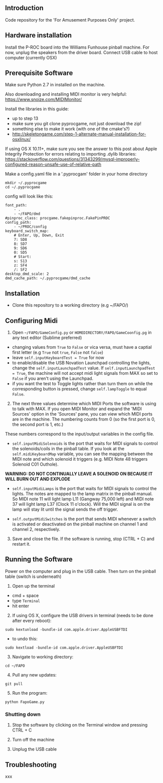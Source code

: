 ## Introduction

Code repository for the 'For Amusement Purposes Only' project.

## Hardware installation

Install the P-ROC board into the Williams Funhouse pinball machine. For now, unplug the speakers from the driver board. Connect USB cable to host computer (currently OSX)

## Prerequisite Software 

Make sure Python 2.7 in installed on the machine.

Also downloading and installing MIDI monitor is very helpful:
https://www.snoize.com/MIDIMonitor/

Install the libraries in this guide: 
 - up to step 13
 - make sure you git clone pyprocgame, not just download the zip!
 - something else to make it work (with one of the cmake's?)
 - http://skeletongame.com/step-1-alternate-manual-installation-for-osxlinux/
  

 If using OS X 10.11+, make sure you see the answer to this post about Apple Integrity Protection for errors relating to importing .dylib libraries:
 https://stackoverflow.com/questions/31343299/mysql-improperly-configured-reason-unsafe-use-of-relative-path


Make a config.yaml file in a '.pyprocgam' folder in your home directory 

``` 
mkdir ~/.pyprocgame
cd ~/.pyprocgame
```

config will look like this:

``` 
font_path:
    - .
    - ~/FAPO/dmd
#pinproc_class: procgame.fakepinproc.FakePinPROC
config_path:
    - ~/PROC/config
keyboard_switch_map:
    # Enter, Up, Down, Exit
    7: SD8
    8: SD7
    9: SD6
    0: SD5
    # Start:
    s: S13
    z: SF4
    /: SF2
desktop_dmd_scale: 2
dmd_cache_path: ~/.pyprocgame/dmd_cache
```



## Installation

- Clone this repository to a working directory (e.g ~/FAPO/)

## Configuring Midi

1. Open `~/FAPO/GameConfig.py` or `HOMEDIRECTORY/FAPO/GameCoonfig.pg` in any text editor (Sublime preferred)


- changing values from `True` to `False` or vica versa, must have a captial first letter (e.g `True` not `true`, `False` not `false`)
- leave `self.inputKeyboardTest = True` for now
- to enable/disable the USB Novation Launchpad controlling the lights, change the `self.inputLaunchpadTest` value. If `self.inputLaunchpadTest = True`, the machine will not accept midi light signals from MAX so set to `False` if you aren't using the Launchpad.
- if you want the test to Toggle lights rather than turn them on while the corresponding button is pressed, change  `self.lampToggle` to equal `False`.

2. The next three values determine which MIDI Ports the software is using to talk with MAX. If you open MIDI Monitor and expand the 'MIDI Sources' option in the 'Sources' pane, you can view which MIDI ports are in the machine. The numbering counts from 0 (so the first port is 0, the second port is 1, etc.)

These numbers correspond to the input/output variables in the config file.

- `self.inputMidiSolenoids` is the port that waits for MIDI signals to control the solenoids/coils in the pinball table. If you look at the `self.midiKeyboardMap` variable, you can see the mapping between the MIDI note and which solenoid it triggers (e.g. MIDI Note 48 triggers Solenoid C01 Outhole). 

<b>WARNING: DO NOT CONTINUALLY LEAVE A SOLENOID ON BECAUSE IT WILL BURN OUT AND EXPLODE</b>

- `self.inputMidiLamps` is the port that waits for MIDI signals to control the lights. The notes are mapped to the lamp matrix in the pinball manual. So MIDI note 11 will light lamp L11 (Gangway 75,000 left) and MIDI note 37 will light lamp L37 (Clock 11 o'clock). Will the MIDI signal is on the lamp will stay lit until the signal sends the off trigger. 

- `self.outputMidiSwitches` is the port that sends MIDI whenever a switch is activated or deactivated on the pinball machine on channel 1 and channel 2, respectively.

3. Save and close the file. If the software is running, stop (CTRL + C) and restart it.

## Running the Software

Power on the computer and plug in the USB cable. Then turn on the pinball table (switch is underneath)

1. Open up the terminal 
 - cmd + space
 - type `Terminal`
 - hit enter

2. If using OS X, configure the USB drivers in terminal (needs to be done after every reboot):
``` 
sudo kextunload -bundle-id com.apple.driver.AppleUSBFTDI 
```

- to undo this: 
```
sudo kextload -bundle-id com.apple.driver.AppleUSBFTDI
```

3. Navigate to working directory:
```
cd ~/FAPO
```

4. Pull any new updates:
```
git pull
```

5. Run the program:
```
python FapoGame.py
```

### Shutting down

1. Stop the software by clicking on the Terminal window and pressing CTRL + C

2. Turn off the machine

3. Unplug the USB cable

## Troubleshooting

xxx